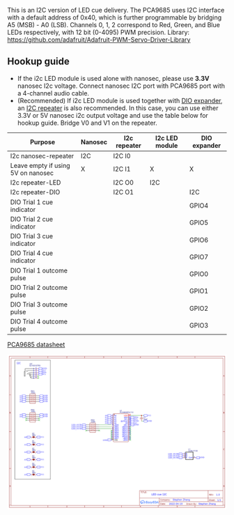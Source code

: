 This is an I2C version of LED cue delivery. The PCA9685 uses I2C interface with a default address of 0x40, which is further programmable by bridging A5 (MSB) - A0 (LSB). Channels 0, 1, 2 correspond to Red, Green, and Blue LEDs respectively, with 12 bit (0-4095) PWM precision. Library: https://github.com/adafruit/Adafruit-PWM-Servo-Driver-Library

## Hookup guide
* If the i2c LED module is used alone with nanosec, please use **3.3V** nanosec I2c voltage. Connect nanosec I2C port with PCA9685 port with a 4-channel audio cable.
* (Recommended) If i2c LED module is used together with [DIO expander](https://github.com/xzhang03/NidaqGUI/tree/master/PCBs/DIO%20expander), an [I2C repeater](https://github.com/xzhang03/NidaqGUI/tree/master/PCBs/I2C%20repeater) is also recommended. In this case, you can use either 3.3V or 5V nanosec i2c output voltage and use the table below for hookup guide. Bridge V0 and V1 on the repeater.

| Purpose | Nanosec  | I2c repeater | I2c LED module | DIO expander |
| ------- | -------- | ------------ | -------------- | ------------ |
| I2c nanosec-repeater | I2C  | I2C I0 |  |  |
| Leave empty if using 5V on nanosec | X | I2C I1 | X | X |
| I2c repeater-LED     |   | I2C O0  | I2C | |
| I2c repeater-DIO     |   | I2C O1  | | I2C |
| DIO Trial 1 cue indicator  |   |   | | GPIO4 |
| DIO Trial 2 cue indicator  |   |   | | GPIO5 |
| DIO Trial 3 cue indicator |   |   | | GPIO6 |
| DIO Trial 4 cue indicator  |   |   | | GPIO7 |
| DIO Trial 1 outcome pulse  |   |   | | GPIO0 |
| DIO Trial 2 outcome pulse  |   |   | | GPIO1 |
| DIO Trial 3 outcome pulse |   |   | | GPIO2 |
| DIO Trial 4 outcome pulse  |   |   | | GPIO3 |

[PCA9685 datasheet](https://www.nxp.com/docs/en/data-sheet/PCA9685.pdf)

![Schematic](./Schematic_LED%20cue%20I2C_2023-01-03.png)
